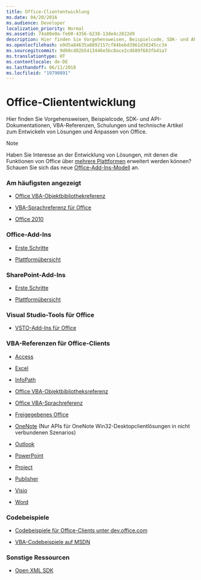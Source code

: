 ```yaml
---
title: Office-Cliententwicklung
ms.date: 04/20/2016
ms.audience: Developer
localization_priority: Normal
ms.assetid: 74a80e0a-fe60-4356-b238-13de4c2822d9
description: Hier finden Sie Vorgehensweisen, Beispielcode, SDK- und API-Dokumentationen, VBA-Referenzen, Schulungen und technische Artikel zum Entwickeln von Lösungen und Anpassen von Office.
ms.openlocfilehash: e9d5a84635a8892157cf84bebd3961d38345cc34
ms.sourcegitcommit: 9d60cd82b5413446e5bc8ace2cd689f683fb41a7
ms.translationtype: HT
ms.contentlocale: de-DE
ms.lasthandoff: 06/11/2018
ms.locfileid: "19790891"
---
```

# <a name="office-client-development"></a>Office-Cliententwicklung

Hier finden Sie Vorgehensweisen, Beispielcode, SDK- und API-Dokumentationen, VBA-Referenzen, Schulungen und technische Artikel zum Entwickeln von Lösungen und Anpassen von Office.
  
> [!NOTE]
> Haben Sie Interesse an der Entwicklung von Lösungen, mit denen die Funktionen von Office über [mehrere Plattformen](https://docs.microsoft.com/de-DE/office/dev/add-ins/overview/office-add-in-availability) erweitert werden können? Schauen Sie sich das neue [Office-Add-Ins-Modell](https://docs.microsoft.com/de-DE/office/dev/add-ins/overview/office-add-ins) an. 
  
### <a name="viewed-most"></a>Am häufigsten angezeigt
  
- [Office VBA-Objektbibliothekreferenz](https://msdn.microsoft.com/de-DE/library/office/ff862474.aspx)
  
- [VBA-Sprachreferenz für Office](https://msdn.microsoft.com/de-DE/library/office/gg264383.aspx)
  
- [Office 2010](https://msdn.microsoft.com/de-DE/library/office/cc313152%28v=office.12%29.aspx)
  
### <a name="office-add-ins"></a>Office-Add-Ins
  
- [Erste Schritte](https://dev.office.com/getting-started/addins)
  
- [Plattformübersicht](https://msdn.microsoft.com/de-DE/library/office/jj220082.aspx)
  
### <a name="sharepoint-add-ins"></a>SharePoint-Add-Ins
  
- [Erste Schritte](https://dev.office.com/getting-started)
  
- [Plattformübersicht](https://msdn.microsoft.com/de-DE/library/office/fp179930.aspx)
  
### <a name="visual-studio-tools-for-office"></a>Visual Studio-Tools für Office
  
- [VSTO-Add-Ins für Office](https://msdn.microsoft.com/de-DE/library/jj620922.aspx)
  
### <a name="office-client-vba-references"></a>VBA-Referenzen für Office-Clients
  
- [Access](https://msdn.microsoft.com/de-DE/library/fp179695.aspx)
  
- [Excel](https://msdn.microsoft.com/de-DE/library/fp179694.aspx)
  
- [InfoPath](https://msdn.microsoft.com/de-DE/library/fp179694.aspx)
  
- [Office VBA-Objektbibliotheksreferenz](https://msdn.microsoft.com/de-DE/library/office/ff862474.aspx)
  
- [Office VBA-Sprachreferenz](https://msdn.microsoft.com/de-DE/library/office/gg264383.aspx)
  
- [Freigegebenes Office](https://msdn.microsoft.com/de-DE/library/hh872753.aspx)
  
- [OneNote](https://msdn.microsoft.com/de-DE/library/jj680121.aspx) (Nur APIs für OneNote Win32-Desktopclientlösungen in nicht verbundenen Szenarios) 
  
- [Outlook](https://msdn.microsoft.com/de-DE/library/fp161224.aspx)
  
- [PowerPoint](https://msdn.microsoft.com/de-DE/library/fp161225.aspx)
  
- [Project](https://msdn.microsoft.com/de-DE/library/fp161358.aspx)
  
- [Publisher](https://msdn.microsoft.com/de-DE/library/jj684499.aspx)
  
- [Visio](https://msdn.microsoft.com/de-DE/library/fp161226.aspx)
  
- [Word](https://msdn.microsoft.com/de-DE/library/fp179696.aspx)
  
### <a name="code-samples"></a>Codebeispiele
  
- [Codebeispiele für Office-Clients unter dev.office.com](https://dev.office.com/code-samples)
  
- [VBA-Codebeispiele auf MSDN](https://code.msdn.microsoft.com/office/site/search?query=VBA&amp;f%5B0%5D.Value=VBA&amp;f%5B0%5D.Type=SearchText&amp;ac=4)
  
### <a name="other-resources"></a>Sonstige Ressourcen
  
- [Open XML SDK](http://msdn.microsoft.com/library/f6a9ae68-7989-4208-97f5-3c945137a0ab%28Office.15%29.aspx)
  

